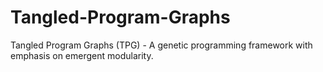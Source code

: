 # Tangled-Program-Graphs
Tangled Program Graphs (TPG) - A genetic programming framework with emphasis on emergent modularity.
